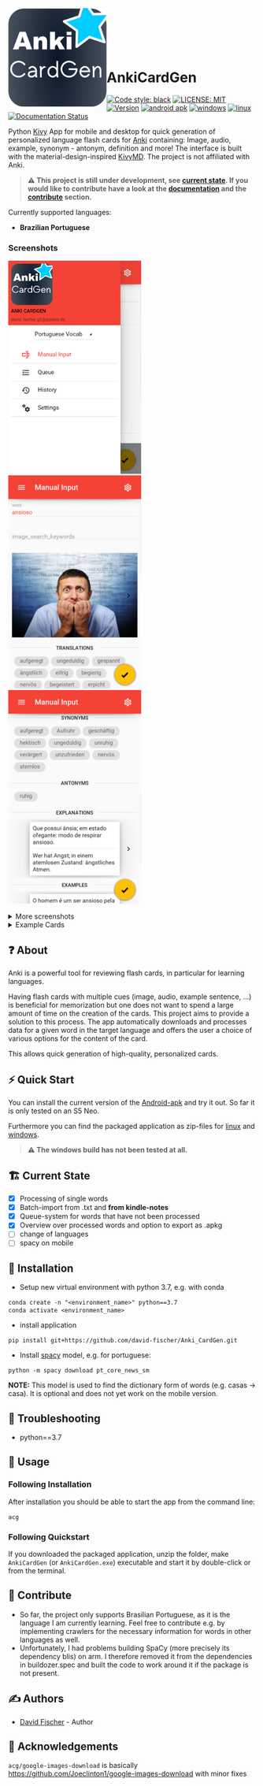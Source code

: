 <div>
<img align="left" height=200 src="acg/assets/AnkiCardGen.png">
</br>
</br>
</br>
</br>
</br>
<h1>AnkiCardGen</h1>
</div>

[![Code style: black](https://img.shields.io/badge/code%20style-black-000000.svg)](https://github.com/psf/black) [![LICENSE: MIT](https://img.shields.io/github/license/david-fischer/Anki_CardGen)](https://github.com/david-fischer/Anki_CardGen/blob/master/LICENSE) [![Version](https://img.shields.io/github/v/tag/david-fischer/Anki_CardGen?label=version)]() [![android apk](https://github.com/david-fischer/Anki_CardGen/workflows/build%20android%20apk/badge.svg?branch=v1.0.11)]() [![windows](https://github.com/david-fischer/Anki_CardGen/workflows/build%20windows/badge.svg?branch=v1.0.11)]() [![linux](https://github.com/david-fischer/Anki_CardGen/workflows/build%20linux/badge.svg?branch=v1.0.11)]() [![Documentation Status](https://readthedocs.org/projects/anki-cardgen/badge/?version=latest)](https://anki-cardgen.readthedocs.io/en/latest/?badge=latest)

Python [Kivy](https://kivy.org/) App for mobile and desktop for quick generation of personalized language flash cards for [Anki](https://apps.ankiweb.net/) containing: Image, audio, example, synonym - antonym, definition and more! The interface is built with the material-design-inspired [KivyMD](https://github.com/kivymd/KivyMD). The project is not affiliated with Anki.

> **:warning: This project is still under development, see [current state](https://github.com/david-fischer/Anki_CardGen#-current-state). If you would like to contribute have a look at the [documentation](https://anki-cardgen.readthedocs.io) and the [contribute](https://github.com/david-fischer/Anki_CardGen#-contribute) section.**

Currently supported languages:

* **Brazilian Portuguese**

### Screenshots
<!-- jinja-block screenshots
$ for file in img_files
$ if loop.index ==4
{{ comment_tag }}

<details>
<summary>More screenshots</summary>
$ endif
<img src="{{ file }}" width=270>&nbsp;{#- this comment removes whitespace (because of the - sign) #}
$ if loop.last and loop.length >=4
</details>
$ endif
$ endfor

<details>
<summary>Example Cards</summary>
$for word in words
<h3>{{ word.name }}</h3>
$for side in word.sides
    <img src="{{ side }}" width=270>
$ endfor
$ endfor
</details>
jinja-block screenshots-->
<!-- jinja-out screenshots start-->
<img src="screenshots/0-nav-drawer-open.png" width=270>&nbsp;<img src="screenshots/1-word.png" width=270>&nbsp;<img src="screenshots/2-word.png" width=270>&nbsp;<!-- -->

<details>
<summary>More screenshots</summary>
<img src="screenshots/3-word-images.png" width=270>&nbsp;<img src="screenshots/4-import.png" width=270>&nbsp;<img src="screenshots/5-export.png" width=270>&nbsp;</details>
<details>
<summary>Example Cards</summary>
<h3>casa</h3>
    <img src="screenshots/casa/meaning-pt_back.png" width=270>
    <img src="screenshots/casa/meaning-pt_front.png" width=270>
    <img src="screenshots/casa/pt-meaning_front.png" width=270>
<h3>comecar</h3>
    <img src="screenshots/comecar/meaning-pt_back.png" width=270>
    <img src="screenshots/comecar/meaning-pt_front.png" width=270>
    <img src="screenshots/comecar/pt-meaning_front.png" width=270>
<h3>convite</h3>
    <img src="screenshots/convite/meaning-pt_back.png" width=270>
    <img src="screenshots/convite/meaning-pt_front.png" width=270>
    <img src="screenshots/convite/pt-meaning_front.png" width=270>
</details>
<!-- jinja-out screenshots end-->

## ❓ About

Anki is a powerful tool for reviewing flash cards, in particular for learning languages.

Having flash cards with multiple cues (image, audio, example sentence, ...) is beneficial for memorization but one does not want to spend a large amount of time on the creation of the cards. This project aims to provide a solution to this process. The app automatically downloads and processes data for a given word in the target language and offers the user a choice of various options for the content of the card.

This allows quick generation of high-quality, personalized cards.

## ⚡ Quick Start

You can install the current version of the [Android-apk](https://github.com/david-fischer/Anki_CardGen/tree/data/android) and try it out. So far it is only tested on an S5 Neo.

Furthermore you can find the packaged application as zip-files for [linux](https://github.com/david-fischer/Anki_CardGen/raw/data/linux/AnkiCardGen.zip) and [windows](https://github.com/david-fischer/Anki_CardGen/raw/data/windows/AnkiCardGen.zip).

> **⚠️  The windows build has not been tested at all.**

## 🏗 Current State

* [x] Processing of single words
* [x] Batch-import from .txt and **from kindle-notes**
* [x] Queue-system for words that have not been processed
* [x] Overview over processed words and option to export as .apkg
* [ ] change of languages
* [ ] spacy on mobile

## 🚧 Installation

* Setup new virtual environment with python 3.7, e.g. with conda

```
conda create -n "<environment_name>" python==3.7
conda activate <environment_name>
```

* install application

```
pip install git+https://github.com/david-fischer/Anki_CardGen.git
```

* Install [spacy](https://github.com/explosion/spaCy) model, e.g. for portuguese:

```
python -m spacy download pt_core_news_sm
```

**NOTE:** This model is used to find the dictionary form of words (e.g. casas -> casa). It is optional and does not yet work on the mobile version.


## 🎯 Troubleshooting

* python==3.7

## 🔧 Usage

### Following Installation

After installation you should be able to start the app from the command line:
```
acg
```

### Following Quickstart

If you downloaded the packaged application, unzip the folder, make `AnkiCardGen` (or `AnkiCardGen.exe`) executable and start it by double-click or from the terminal.

## 🚀 Contribute

* So far, the project only supports Brasilian Portuguese, as it is the language I am currently learning.
  Feel free to contribute e.g. by implementing crawlers for the necessary information for words in other languages as well.
* Unfortunately, I had problems building SpaCy (more precisely its dependency blis) on arm. I therefore removed it from the dependencies in buildozer.spec and built the code to work around it if the package is not present.

## ✍️ Authors
- [David Fischer](https://github.com/david-fischer) - Author

## 🎉 Acknowledgements

`acg/google-images-download` is basically https://github.com/Joeclinton1/google-images-download with minor fixes
